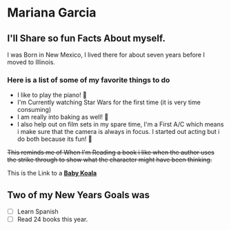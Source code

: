 # Mariana Garcia
## I'll Share so fun Facts About myself.

 I was Born in New Mexico, I lived there for about seven years before I moved to Illinois.

 ### Here is a list of some of my favorite things to do

 - I like to play the piano! :musical_keyboard:
 - I'm Currently watching Star Wars for the first time (it is very time consuming)
 - I am really into baking as well! :cake:
 - I also help out on film sets in my spare time, I'm a First A/C which means i make sure that the camera is always in focus. I started out acting but i do both because its fun! :movie_camera:

 ~~This reminds me of When I'm Reading a book i like when the author uses the strike through to show what the character might have been thinking.~~	

This is the Link to a **[Baby Koala](https://www.reddit.com/media?url=https%3A%2F%2Fi.redd.it%2Faslxkf2n0y621.jpg&rdt=56019)**

## Two of my New Years Goals was 
- [ ] Learn Spanish 
- [ ]  Read 24 books this year.